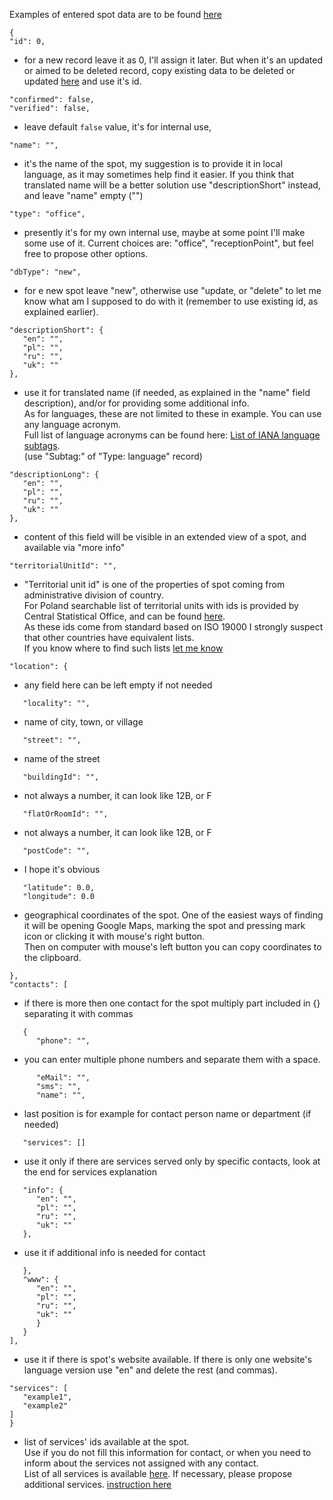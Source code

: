 Examples of entered spot data are to be found [here](https://github.com/AdamGiergun/IfR-data/blob/main/data/spots.json) 
```
{
"id": 0,
```
 - for a new record leave it as 0, I'll assign it later. But when it's an updated or aimed to be deleted record, copy existing data to be deleted or updated [here](https://github.com/AdamGiergun/IfR-data/blob/main/data/spots.json) and use it's id.
```
"confirmed": false,
"verified": false,
```
 - leave default `false` value, it's for internal use,
```
"name": "",
```
 - it's the name of the spot, my suggestion is to provide it in local language, as it may sometimes help find it easier. If you think that translated name will be a better solution use "descriptionShort" instead, and leave "name" empty ("")
```
"type": "office",
```
 - presently it's for my own internal use, maybe at some point I'll make some use of it. Current choices are: "office", "receptionPoint", but feel free to propose other options.
```
"dbType": "new",
```
 - for e new spot leave "new", otherwise use "update, or "delete" to let me know what am I supposed to do with it (remember to use existing id, as explained earlier).
```
"descriptionShort": {
   "en": "",
   "pl": "",
   "ru": "",
   "uk": ""
},
```
 - use it for translated name (if needed, as explained in the "name" field description), and/or for providing some additional info.<br>
   As for languages, these are not limited to these in example. You can use any language acronym.<br>
   Full list of language acronyms can be found here: [List of IANA language subtags](https://www.iana.org/assignments/language-subtag-registry/language-subtag-registry).<br>
   (use "Subtag:" of "Type: language" record)
```
"descriptionLong": {
   "en": "",
   "pl": "",
   "ru": "",
   "uk": ""
},
```
 - content of this field will be visible in an extended view of a spot, and available via "more info"
```
"territorialUnitId": "",
```
 - "Territorial unit id" is one of the properties of spot coming from administrative division of country.<br>
   For Poland searchable list of territorial units with ids is provided by Central Statistical Office, and can be found [here](https://eteryt.stat.gov.pl/eTeryt/rejestr_teryt/udostepnianie_danych/baza_teryt/uzytkownicy_indywidualni/wyszukiwanie/wyszukiwanie.aspx?contrast=default).<br>
   As these ids come from standard based on ISO 19000 I strongly suspect that other countries have equivalent lists.<br>
   If you know where to find such lists [let me know](https://github.com/AdamGiergun/IfR-data/issues/2)
```
"location": {
```
 - any field here can be left empty if not needed
```
   "locality": "",
```
 - name of city, town, or village
```
   "street": "",
```
 - name of the street
```
   "buildingId": "",
```
 - not always a number, it can look like 12B, or F
```
   "flatOrRoomId": "",
```
 - not always a number, it can look like 12B, or F
```
   "postCode": "",
```
 - I hope it's obvious
```
   "latitude": 0.0,
   "longitude": 0.0
```
 - geographical coordinates of the spot. One of the easiest ways of finding it will be opening Google Maps, marking the spot and pressing mark icon or clicking it with mouse's right button.<br> 
   Then on computer with mouse's left button you can copy coordinates to the clipboard.
```
},
"contacts": [
```
 - if there is more then one contact for the spot multiply part included in {} separating it with commas 
```
   {
      "phone": "",
```
 - you can enter multiple phone numbers and separate them with a space.
```
      "eMail": "",
      "sms": "",
      "name": "",
```
 - last position is for example for contact person name or department (if needed)
```
   "services": []
```
- use it only if there are services served only by specific contacts, look at the end for services explanation
```
   "info": {
      "en": "",
      "pl": "",
      "ru": "",
      "uk": ""
   },
```
- use it if additional info is needed for contact
```
   },
   "www": {
      "en": "",
      "pl": "",
      "ru": "",
      "uk": ""
      }
   }
],
```
- use it if there is spot's website available. If there is only one website's language version use "en" and delete the rest (and commas).
```
"services": [
   "example1",
   "example2"   
]
}
```
 - list of services' ids available at the spot.<br>
   Use if you do not fill this information for contact, or when you need to inform about the services not assigned with any contact.<br>
   List of all services is available [here](https://github.com/AdamGiergun/IfR-data/blob/main/data/services.json).
   If necessary, please propose additional services. [instruction here](https://github.com/AdamGiergun/IfR-data/blob/main/instructions/README_SERVICES_en.md)